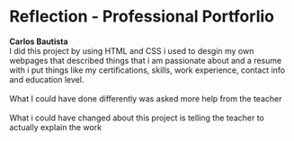 # Reflection - Professional Portforlio
**Carlos Bautista** <br>
I did this project by using HTML and CSS i used to desgin my own webpages that described things that i am passionate about and a resume with i put things like my certifications, skills, work experience, contact info and education level.</br>
<br>What I could have done differently was asked more help from the teacher</br>
<br>What i could have changed about this project is telling the teacher to actually explain the work</br>
